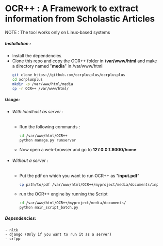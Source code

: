 # OCR++ : A Framework to extract information from Scholastic Articles 

NOTE : The tool works only on Linux-based systems

##### Installation : 
  - Install the dependencies.
  - Clone this repo and copy the OCR++ folder in  **/var/www/html** and make a directory named "**media**" in /var/www/html 
      ```sh
      git clone https://github.com/ocrplusplus/ocrplusplus
      cd ocrplusplus
      mkdir -p /var/www/html/media
      cp -r OCR++ /var/www/html/ 
      ```

##### Usage:
  - ###### With localhost as server :
    - Run the following commands : 
        ```sh
        cd /var/www/html/OCR++
        python manage.py runserver
        ```
    - Now open a web-browser and go to **127.0.0.1:8000/home**
    
  - ###### Without a server : 
    - Put the pdf on which you want to run OCR++ as "**input.pdf**"
        ```sh
        cp path/to/pdf /var/www/html/OCR++/myproject/media/documents/input.pdf
        ```
    - run the OCR++ engine by running the Script
        ```sh
        cd /var/www/html/OCR++/myproject/media/documents/
        python main_script_batch.py
        ```

##### Dependencies:
    - nltk
    - django (Only if you want to run it as a server)
    - crfpp
    
